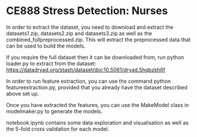 # CE888 Stress Detection: Nurses

In order to extract the dataset, you need to download and extract the datasets1.zip, datasets2.zip and datasets3.zip as 
well as the combined_fullpreprocessed.zip. This will extract the preprocessed data that can be used to build the models.

If you require the full dataset then it can be downloaded from, run python loader.py to extract from the dataset:
https://datadryad.org/stash/dataset/doi:10.5061/dryad.5hqbzkh6f

In order to run feature extraction, you can use the command python featureextraction.py, provided that you already have 
the dataset described above set up.

Once you have extracted the features, you can use the MakeModel class in modelmaker.py to generate the models.

notebook.ipynb contains some data exploration and visualisation as well as the 5-fold cross validation for each model. 


